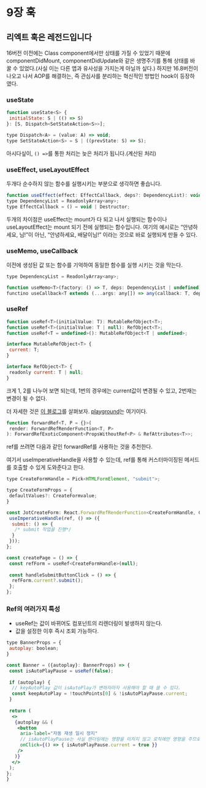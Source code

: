 # 9장 훅

## 리엑트 훅은 레전드입니다

16버전 이전에는 Class component에서만 상태를 가질 수 있었기 때문에 componentDidMount, componentDidUpdate와 같은 생명주기를 통해 상태를 바꿀 수 있었다.(사실 이는 다른 앱과 유사성을 가지는게 아닐까 싶다.) 하지만 16.8버전이 나오고 나서 AOP를 해결하는, 즉 관심사를 분리하는 혁신적인 방법인 hook이 등장하였다.

### useState

```jsx
function useState<S> {
 initialState: S | (() => S)
}: [S, Dispatch<SetStateAction<S>>];

type Dispatch<A> = (value: A) => void;
type SetStateAction<S> = S | ((prevState: S) => S);
```

아시다싶이, `() =>`를 통한 처리는 늦은 처리가 됩니다.(계산된 처리)

### useEffect, useLayoutEffect

두개다 순수하지 않는 함수를 실행시키는 부분으로 생각하면 좋습니다.

```jsx
function useEffect(effect: EffectCallback, deps?: DependencyList): void;
type DependencyList = ReadonlyArray<any>;
type EffectCallback = () = void | Destructor;
```

두개의 차이점은 useEffect는 mount가 다 되고 나서 실행되는 함수이나 useLayoutEffect는 mount 되기 전에 실행되는 함수입니다. 여기의 예시로는 “안녕하세요, 님!”이 아닌, “안녕하세요, 배달이님!” 이라는 것으로 바로 실행되게 만들 수 있다.

### useMemo, useCallback

이전에 생성된 값 또는 함수를 기억하여 동일한 함수를 실행 시키는 것을 막는다.

```jsx
type DependencyList = ReadonlyArray<any>;

function useMemo<T>(factory: () => T, deps: DependencyList | undefined): T;
functino useCallback<T extends (...args: any[]) => any(callback: T, deps: DependencyList): T;
```

### useRef

```jsx
function useRef<T>(initialValue: T): MutableRefObject<T>;
function useRef<T>(initialValue: T | null): RefObject<T>;
function useRef<T = undefined>(): MutableRefObject<T | undefined>;

interface MutableRefObject<T> {
 current: T;
}

interface RefObject<T> {
 readonly current: T | null;
}
```

크게 1, 2를 나누어 보면 되는데, 1번의 경우에는 current값이 변경될 수 있고, 2번재는 변경이 될 수 없다.

더 자세한 것은 [이 블로그](https://driip.me/7126d5d5-1937-44a8-98ed-f9065a7c35b5)를 살펴보자. [playground](https://www.typescriptlang.org/ko/play?#code/CYUwxgNghgTiAEAzArgOzAFwJYHtX2QGcQAlERAHgBUA+ACi1S2yggDVXkQAueKgSl4BZZBigAjCKXIB5cQCtwGajQDcAKFCRYCFOmx4CxMpVoMmLdpx594AH3ipkECIPgm5izCo1bocJDRMXHwiaVN4AF4CVFBERhBgejcRMUlwzyVqexi4hKSNdUYMEBhEKDAEVIkpDwUs2ngAb3UASDBkGDhUDF4qDQBfdSKe0vLK91l670aW1rgoYDwIAE94Dq6QHr6cpxdB4bA8Qgx4DABGKKNwiicAW3FS+gBmfg0j1BOzgCYrsJNbsgHk86HtXKogA)는 여기이다.

```jsx
function forwardRef<T, P = {}>(
 render: ForwardRefRenderFunction<T, P>
): ForwardRefExoticComponent<PropsWithoutRef<P> & RefAttributes<T>>;
```

ref를 쓰려면 다음과 같인 forwardRef를 사용하는 것을 추천한다.

여기서 useImperativeHandle을 사용할 수 있는데, ref를 통해 커스터마이징된 메서드를 호출할 수 있게 도와준다고 한다.

```jsx
type CreateFormHandle = Pick<HTMLFormElement, "submit">;

type CreateFormProps = {
 defaultValues?: CreateFormvalue;
}

const JotCreateForm: React.ForwardRefRenderFunction<CreateFormHandle, CreateFormProps> = (props, ref) => {
 useImperativeHandle(ref, () => ({
  submit: () => {
   /* submit 작업을 진행*/
  }
 }));
};

const createPage = () => {
 const refForm = useRef<CreateFormHandle>(null);
 
 const handleSubmitButtonClick = () => {
  refForm.current?.submit();
 };
};
```

### Ref의 여러가지 특성

- useRef는 값이 바뀌어도 컴포넌트의 리렌더링이 발생하지 않는다.
- 값을 설정한 이후 즉시 조회 가능하다.

```jsx
type BannerProps = {
 autoplay: boolean;
}

const Banner = ({autoplay}: BannerProps) => {
 const isAutoPlayPause = useRef(false);
 
 if (autoplay) {
  // keyAutoPlay 값이 isAutoPlay가 변하자마자 사용해야 할 때 쓸 수 있다.
  const keepAutoPlay = !touchPoints[0] & !isAutoPlayPause.current;
 }
 
 return (
  <>
   {autoplay && (
    <button
     aria-label="자동 재생 일시 정지"
     // isAutoPlayPause는 사실 렌더링에는 영향을 미치지 않고 로직에만 영향을 주므로 상태로 사용해서 불필요한 렌더링을 유발할 필요가 없다.
     onClick={() => { isAutoPlayPause.current = true }}
    />
   )}
  </>
 );
};
}     
```
